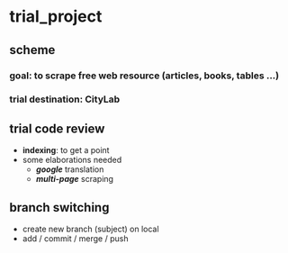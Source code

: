 # trial_project

## scheme

### goal: to scrape free web resource (articles, books, tables ...)

### trial destination: CityLab

## trial code review
- **indexing**: to get a point
- some elaborations needed
  + **_google_** translation
  + **_multi-page_** scraping

## branch switching
- create new branch (subject) on local
- add / commit / merge / push
